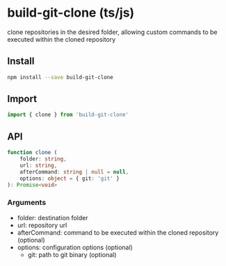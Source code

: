 # build-git-clone (ts/js)
clone repositories in the desired folder, allowing custom commands to be executed within the cloned repository

## Install
```sh
npm install --save build-git-clone
```

## Import
```ts
import { clone } from 'build-git-clone'
```

## API
```ts
function clone (
    folder: string,
    url: string,
    afterCommand: string | null = null,
    options: object = { git: 'git' }
): Promise<void>
```

### Arguments
* folder: destination folder
* url: repository url
* afterCommand: command to be executed within the cloned repository (optional)
* options: configuration options (optional)
    * git: path to git binary (optional)